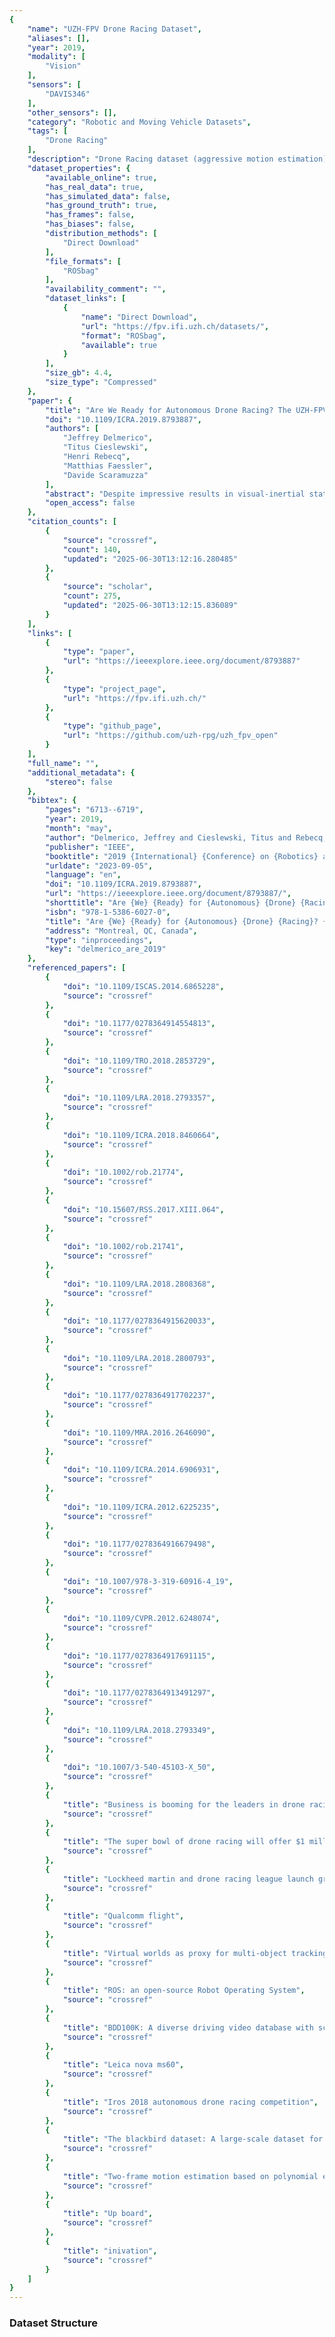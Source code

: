```yaml
---
{
    "name": "UZH-FPV Drone Racing Dataset",
    "aliases": [],
    "year": 2019,
    "modality": [
        "Vision"
    ],
    "sensors": [
        "DAVIS346"
    ],
    "other_sensors": [],
    "category": "Robotic and Moving Vehicle Datasets",
    "tags": [
        "Drone Racing"
    ],
    "description": "Drone Racing dataset (aggressive motion estimation)",
    "dataset_properties": {
        "available_online": true,
        "has_real_data": true,
        "has_simulated_data": false,
        "has_ground_truth": true,
        "has_frames": false,
        "has_biases": false,
        "distribution_methods": [
            "Direct Download"
        ],
        "file_formats": [
            "ROSbag"
        ],
        "availability_comment": "",
        "dataset_links": [
            {
                "name": "Direct Download",
                "url": "https://fpv.ifi.uzh.ch/datasets/",
                "format": "ROSbag",
                "available": true
            }
        ],
        "size_gb": 4.4,
        "size_type": "Compressed"
    },
    "paper": {
        "title": "Are We Ready for Autonomous Drone Racing? The UZH-FPV Drone Racing Dataset",
        "doi": "10.1109/ICRA.2019.8793887",
        "authors": [
            "Jeffrey Delmerico",
            "Titus Cieslewski",
            "Henri Rebecq",
            "Matthias Faessler",
            "Davide Scaramuzza"
        ],
        "abstract": "Despite impressive results in visual-inertial state estimation in recent years, high speed trajectories with six degree of freedom motion remain challenging for existing estimation algorithms. Aggressive trajectories feature large accelerations and rapid rotational motions, and when they pass close to objects in the environment, this induces large apparent motions in the vision sensors, all of which increase the dif\ufb01culty in estimation. Existing benchmark datasets do not address these types of trajectories, instead focusing on slow speed or constrained trajectories, targeting other tasks such as inspection or driving. We introduce the UZH-FPV Drone Racing dataset, consisting of over 27 sequences, with more than 10 km of \ufb02ight distance, captured on a \ufb01rst-person-view (FPV) racing quadrotor \ufb02own by an expert pilot. The dataset features camera images, inertial measurements, event-camera data, and precise ground truth poses. These sequences are faster and more challenging, in terms of apparent scene motion, than any existing dataset. Our goal is to enable advancement of the state of the art in aggressive motion estimation by providing a dataset that is beyond the capabilities of existing state estimation algorithms.",
        "open_access": false
    },
    "citation_counts": [
        {
            "source": "crossref",
            "count": 140,
            "updated": "2025-06-30T13:12:16.280485"
        },
        {
            "source": "scholar",
            "count": 275,
            "updated": "2025-06-30T13:12:15.836089"
        }
    ],
    "links": [
        {
            "type": "paper",
            "url": "https://ieeexplore.ieee.org/document/8793887"
        },
        {
            "type": "project_page",
            "url": "https://fpv.ifi.uzh.ch/"
        },
        {
            "type": "github_page",
            "url": "https://github.com/uzh-rpg/uzh_fpv_open"
        }
    ],
    "full_name": "",
    "additional_metadata": {
        "stereo": false
    },
    "bibtex": {
        "pages": "6713--6719",
        "year": 2019,
        "month": "may",
        "author": "Delmerico, Jeffrey and Cieslewski, Titus and Rebecq, Henri and Faessler, Matthias and Scaramuzza, Davide",
        "publisher": "IEEE",
        "booktitle": "2019 {International} {Conference} on {Robotics} and {Automation} ({ICRA})",
        "urldate": "2023-09-05",
        "language": "en",
        "doi": "10.1109/ICRA.2019.8793887",
        "url": "https://ieeexplore.ieee.org/document/8793887/",
        "shorttitle": "Are {We} {Ready} for {Autonomous} {Drone} {Racing}?",
        "isbn": "978-1-5386-6027-0",
        "title": "Are {We} {Ready} for {Autonomous} {Drone} {Racing}? {The} {UZH}-{FPV} {Drone} {Racing} {Dataset}",
        "address": "Montreal, QC, Canada",
        "type": "inproceedings",
        "key": "delmerico_are_2019"
    },
    "referenced_papers": [
        {
            "doi": "10.1109/ISCAS.2014.6865228",
            "source": "crossref"
        },
        {
            "doi": "10.1177/0278364914554813",
            "source": "crossref"
        },
        {
            "doi": "10.1109/TRO.2018.2853729",
            "source": "crossref"
        },
        {
            "doi": "10.1109/LRA.2018.2793357",
            "source": "crossref"
        },
        {
            "doi": "10.1109/ICRA.2018.8460664",
            "source": "crossref"
        },
        {
            "doi": "10.1002/rob.21774",
            "source": "crossref"
        },
        {
            "doi": "10.15607/RSS.2017.XIII.064",
            "source": "crossref"
        },
        {
            "doi": "10.1002/rob.21741",
            "source": "crossref"
        },
        {
            "doi": "10.1109/LRA.2018.2808368",
            "source": "crossref"
        },
        {
            "doi": "10.1177/0278364915620033",
            "source": "crossref"
        },
        {
            "doi": "10.1109/LRA.2018.2800793",
            "source": "crossref"
        },
        {
            "doi": "10.1177/0278364917702237",
            "source": "crossref"
        },
        {
            "doi": "10.1109/MRA.2016.2646090",
            "source": "crossref"
        },
        {
            "doi": "10.1109/ICRA.2014.6906931",
            "source": "crossref"
        },
        {
            "doi": "10.1109/ICRA.2012.6225235",
            "source": "crossref"
        },
        {
            "doi": "10.1177/0278364916679498",
            "source": "crossref"
        },
        {
            "doi": "10.1007/978-3-319-60916-4_19",
            "source": "crossref"
        },
        {
            "doi": "10.1109/CVPR.2012.6248074",
            "source": "crossref"
        },
        {
            "doi": "10.1177/0278364917691115",
            "source": "crossref"
        },
        {
            "doi": "10.1177/0278364913491297",
            "source": "crossref"
        },
        {
            "doi": "10.1109/LRA.2018.2793349",
            "source": "crossref"
        },
        {
            "doi": "10.1007/3-540-45103-X_50",
            "source": "crossref"
        },
        {
            "title": "Business is booming for the leaders in drone racing",
            "source": "crossref"
        },
        {
            "title": "The super bowl of drone racing will offer $1 million in prize money",
            "source": "crossref"
        },
        {
            "title": "Lockheed martin and drone racing league launch groundbreaking ai innovation challenge",
            "source": "crossref"
        },
        {
            "title": "Qualcomm flight",
            "source": "crossref"
        },
        {
            "title": "Virtual worlds as proxy for multi-object tracking analysis",
            "source": "crossref"
        },
        {
            "title": "ROS: an open-source Robot Operating System",
            "source": "crossref"
        },
        {
            "title": "BDD100K: A diverse driving video database with scalable annotation tooling",
            "source": "crossref"
        },
        {
            "title": "Leica nova ms60",
            "source": "crossref"
        },
        {
            "title": "Iros 2018 autonomous drone racing competition",
            "source": "crossref"
        },
        {
            "title": "The blackbird dataset: A large-scale dataset for uav perception in aggressive flight",
            "source": "crossref"
        },
        {
            "title": "Two-frame motion estimation based on polynomial expansion",
            "source": "crossref"
        },
        {
            "title": "Up board",
            "source": "crossref"
        },
        {
            "title": "inivation",
            "source": "crossref"
        }
    ]
}
---
```


### Dataset Structure
